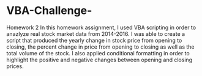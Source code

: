# VBA-Challenge-
Homework 2 
In this homework assignment, I used VBA scripting in order to anazlyze real stock market data from 2014-2016. I was able to create a script that produced the yearly change in stock price from opening to closing, the percent change in price from opening to closing as well as the total volume of the stock. I also applied conditional formatting in order to highlight the positive and negative changes between opening and closing prices. 

